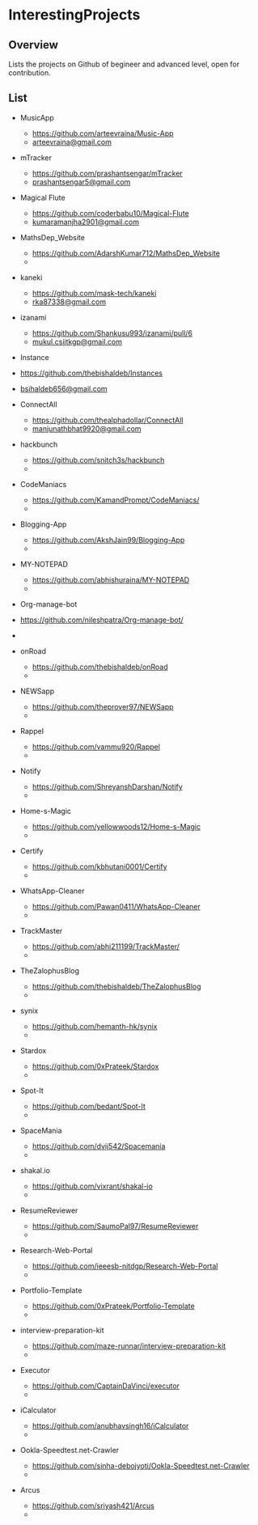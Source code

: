 # InterestingProjects


## Overview
Lists the projects on Github of begineer and advanced level, open for contribution.


## List
- MusicApp 
  - https://github.com/arteevraina/Music-App
  -  arteevraina@gmail.com

- mTracker
  - https://github.com/prashantsengar/mTracker
  -  prashantsengar5@gmail.com
  
- Magical Flute
  - https://github.com/coderbabu10/Magical-Flute
  - kumaramanjha2901@gmail.com
  
- MathsDep_Website
  - https://github.com/AdarshKumar712/MathsDep_Website
  - 
  
- kaneki
  - https://github.com/mask-tech/kaneki
  - rka87338@gmail.com
 
- izanami
  - https://github.com/Shankusu993/izanami/pull/6
  - mukul.csiitkgp@gmail.com
  
- Instance
 - https://github.com/thebishaldeb/Instances
 - bsihaldeb656@gmail.com

- ConnectAll
  - https://github.com/thealphadollar/ConnectAll
  - manjunathbhat9920@gmail.com
  
- hackbunch
  - https://github.com/snitch3s/hackbunch
  - 
  
- CodeManiacs
  - https://github.com/KamandPrompt/CodeManiacs/
  - 
  
- Blogging-App
  - https://github.com/AkshJain99/Blogging-App
  - 
  
- MY-NOTEPAD
   - https://github.com/abhishuraina/MY-NOTEPAD
   - 
   
 - Org-manage-bot
  - https://github.com/nileshpatra/Org-manage-bot/
  - 
  
- onRoad
  - https://github.com/thebishaldeb/onRoad
  - 
  
- NEWSapp
  - https://github.com/theprover97/NEWSapp
  - 
  
- Rappel
  - https://github.com/vammu920/Rappel
  - 
  
- Notify
  - https://github.com/ShreyanshDarshan/Notify
  - 
  
- Home-s-Magic
  - https://github.com/yellowwoods12/Home-s-Magic
  -
  
- Certify
  - https://github.com/kbhutani0001/Certify
  -
  
- WhatsApp-Cleaner
  - https://github.com/Pawan0411/WhatsApp-Cleaner
  - 

- TrackMaster
  - https://github.com/abhi211199/TrackMaster/
  -
  
- TheZalophusBlog
  - https://github.com/thebishaldeb/TheZalophusBlog
  - 
  
- synix
  - https://github.com/hemanth-hk/synix
  - 

- Stardox
  - https://github.com/0xPrateek/Stardox
  - 
  
- Spot-It
  - https://github.com/bedant/Spot-It
  - 
  
- SpaceMania
  - https://github.com/dvij542/Spacemania
  - 
  
- shakal.io
   - https://github.com/vixrant/shakal-io
   -
   
- ResumeReviewer
  - https://github.com/SaumoPal97/ResumeReviewer
  - 
  
- Research-Web-Portal
  - https://github.com/ieeesb-nitdgp/Research-Web-Portal
  - 
  
- Portfolio-Template
  - https://github.com/0xPrateek/Portfolio-Template
  -
  
- interview-preparation-kit
  - https://github.com/maze-runnar/interview-preparation-kit
  - 
  
- Executor
  - https://github.com/CaptainDaVinci/executor
  - 
  
- iCalculator
  - https://github.com/anubhavsingh16/iCalculator
  - 
  
- Ookla-Speedtest.net-Crawler
  - https://github.com/sinha-debojyoti/Ookla-Speedtest.net-Crawler
  - 
  
- Arcus
  - https://github.com/sriyash421/Arcus
  - 
   



